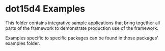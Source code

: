 # dot15d4 Examples

This folder contains integrative sample applications that bring together all
parts of the framework to demonstrate production use of the framework.

Examples specific to specific packages can be found in those packages' examples
folder.
